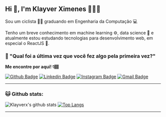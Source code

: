 ## Hi 👋, I'm Klayver Ximenes 👨🏻‍💻

Sou um ciclista 🚵‍♂️ graduando em Engenharia da Computação 💻

Tenho um breve conhecimento em machine learning ⚙, data science 🔢 e atualmente estou estudando tecnologias para desenvolvimento web, em especial o ReactJS 💙.

### 💭 "Qual foi a última vez que você fez algo pela primeira vez?"

**Me encontre por aqui! 👇🏽**

[![Github Badge](https://img.shields.io/badge/-Github-000?style=flat-square&logo=Github&logoColor=white&link=https://github.com/Klayverx)](https://github.com/Klayverx)
[![Linkedin Badge](https://img.shields.io/badge/-LinkedIn-blue?style=flat-square&logo=Linkedin&logoColor=white&link=https://www.linkedin.com/in/klayverximenes/)](https://www.linkedin.com/in/klayverximenes)
[![Instagram Badge](https://img.shields.io/badge/-Instagram-e4405f?style=flat-square&logo=Instagram&logoColor=white&link=https://www.instagram.com/klayverxd/)](https://www.instagram.com/klayverxd/)
[![Gmail Badge](https://img.shields.io/badge/-Gmail-D74E43?style=flat-square&logo=Gmail&logoColor=white&link=mailto:klayverx@gmail.com)](mailto:klayverx@gmail.com)

---
### 🐱 Github stats:
![Klayverx's github stats](https://github-readme-stats.vercel.app/api?username=Klayverx&show_icons=true&title_color=0195DD&icon_color=0BE36C&text_color=daf7dc&bg_color=050F2C)
[![Top Langs](https://github-readme-stats.vercel.app/api/top-langs/?username=Klayverx&layout=compact&text_color=daf7dc&bg_color=050F2C)](https://github-readme-stats.vercel.app/api/top-langs/?username=Klayverx&layout=compact&text_color=daf7dc&bg_color=050F2C)

----
